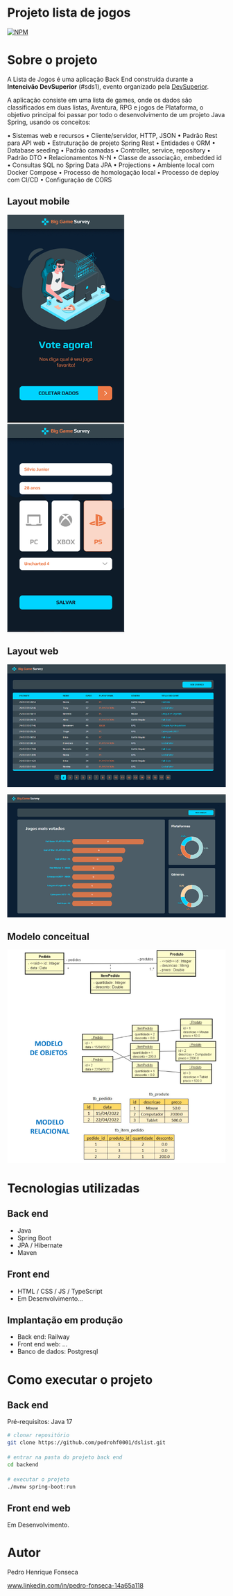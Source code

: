 # Projeto lista de jogos 
[![NPM](https://img.shields.io/npm/l/react)](https://github.com/pedrohf0001/dslist/blob/main/LICENSE) 

# Sobre o projeto

A Lista de Jogos é uma aplicação Back End construída durante a **Intencivão DevSuperior** (#sds1), evento organizado pela [DevSuperior](https://devsuperior.com "Site da DevSuperior").

A aplicação consiste em uma lista de games, onde os dados são classificados em duas listas, Aventura, RPG e jogos de Plataforma, o objetivo principal foi passar por todo o desenvolvimento de um projeto Java Spring, usando os conceitos:

• Sistemas web e recursos
• Cliente/servidor, HTTP, JSON
• Padrão Rest para API web
• Estruturação de projeto Spring Rest
• Entidades e ORM
• Database seeding
• Padrão camadas
• Controller, service, repository
• Padrão DTO
• Relacionamentos N-N
• Classe de associação, embedded id
• Consultas SQL no Spring Data JPA
• Projections
• Ambiente local com Docker Compose
• Processo de homologação local
• Processo de deploy com CI/CD
• Configuração de CORS

## Layout mobile
![Mobile 1](https://github.com/acenelio/assets/raw/main/sds1/mobile1.png) ![Mobile 2](https://github.com/acenelio/assets/raw/main/sds1/mobile2.png)

## Layout web
![Web 1](https://github.com/acenelio/assets/raw/main/sds1/web1.png)

![Web 2](https://github.com/acenelio/assets/raw/main/sds1/web2.png)

## Modelo conceitual
![Modelo Conceitual](https://github.com/pedrohf0001/assets/blob/dc4ac4fcbc1e8e30a8189cce7ec841376a735424/img/Modelo%20de%20Relacionamento%20usado%20para%20exemplo%20.png)

# Tecnologias utilizadas
## Back end
- Java
- Spring Boot
- JPA / Hibernate
- Maven
## Front end
- HTML / CSS / JS / TypeScript
- Em Desenvolvimento...
  
## Implantação em produção
- Back end: Railway
- Front end web: ...
- Banco de dados: Postgresql

# Como executar o projeto

## Back end
Pré-requisitos: Java 17

```bash
# clonar repositório
git clone https://github.com/pedrohf0001/dslist.git

# entrar na pasta do projeto back end
cd backend

# executar o projeto
./mvnw spring-boot:run
```

## Front end web
Em Desenvolvimento.

# Autor

Pedro Henrique Fonseca

www.linkedin.com/in/pedro-fonseca-14a65a118
